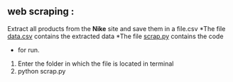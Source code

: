 ## web scraping :

Extract all products from the **Nike** site and save them in a file.csv
*The file [data.csv](https://github.com/yani27/web-scraping-nike-website/blob/master/data.csv) contains the extracted data 
*The file [scrap.py](https://github.com/yani27/web-scraping-nike-website/blob/master/scrap.py) contains the code 

* for run. 
1. Enter the folder in which the file is located in terminal
2.  python scrap.py
